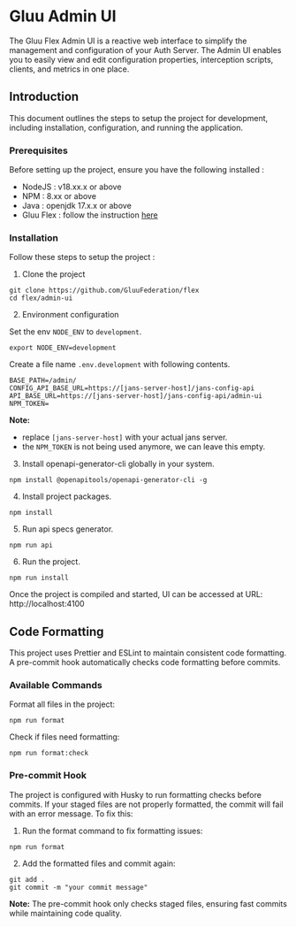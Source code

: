 # Gluu Admin UI

The Gluu Flex Admin UI is a reactive web interface to simplify the management and configuration of your Auth Server. The Admin UI enables you to easily view and edit configuration properties, interception scripts, clients, and metrics in one place.

## Introduction

This document outlines the steps to setup the project for development, including installation, configuration, and running the application.

### Prerequisites

Before setting up the project, ensure you have the following installed :

- NodeJS : v18.xx.x or above
- NPM : 8.xx or above
- Java : openjdk 17.x.x or above
- Gluu Flex : follow the instruction [here](https://github.com/GluuFederation/flex/tree/main/docker-flex-monolith)

### Installation

Follow these steps to setup the project :

1. Clone the project

```
git clone https://github.com/GluuFederation/flex
cd flex/admin-ui
```

2. Environment configuration

Set the env `NODE_ENV` to `development`.

```
export NODE_ENV=development
```

Create a file name `.env.development` with following contents.

```
BASE_PATH=/admin/
CONFIG_API_BASE_URL=https://[jans-server-host]/jans-config-api
API_BASE_URL=https://[jans-server-host]/jans-config-api/admin-ui
NPM_TOKEN=
```

**Note:**

- replace `[jans-server-host]` with your actual jans server.
- the `NPM_TOKEN` is not being used anymore, we can leave this empty.

3. Install openapi-generator-cli globally in your system.

```
npm install @openapitools/openapi-generator-cli -g
```

4. Install project packages.

```
npm install
```

5. Run api specs generator.

```
npm run api
```

6. Run the project.

```
npm run install
```

Once the project is compiled and started, UI can be accessed at URL: http://localhost:4100

## Code Formatting

This project uses Prettier and ESLint to maintain consistent code formatting. A pre-commit hook automatically checks code formatting before commits.

### Available Commands

Format all files in the project:

```
npm run format
```

Check if files need formatting:

```
npm run format:check
```

### Pre-commit Hook

The project is configured with Husky to run formatting checks before commits. If your staged files are not properly formatted, the commit will fail with an error message. To fix this:

1. Run the format command to fix formatting issues:

```
npm run format
```

2. Add the formatted files and commit again:

```
git add .
git commit -m "your commit message"
```

**Note:** The pre-commit hook only checks staged files, ensuring fast commits while maintaining code quality.
